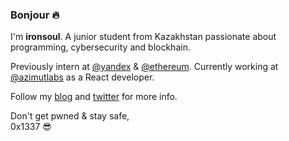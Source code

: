 ### Bonjour 🔥

I'm __ironsoul__. A junior student from Kazakhstan passionate about programming, cybersecurity and blockhain.

Previously intern at [@yandex](https://github.com/yandex) & [@ethereum](https://github.com/ethereum). Currently working at [@azimutlabs](https://github.com/azimutlabs) as a React developer.

Follow my [blog](https://ironsoul.me) and [twitter](https://twitter.com/ironsoul0) for more info.

Don't get pwned & stay safe,<br/>
0x1337 😎
